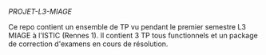 *PROJET-L3-MIAGE*

Ce repo contient un ensemble de TP vu pendant le premier semestre L3 MIAGE  à l'ISTIC (Rennes 1).
Il contient 3 TP tous functionnels et un package de correction d'examens en cours de résolution.
